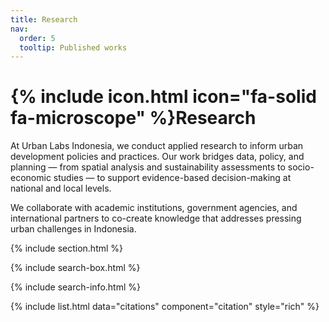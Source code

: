 ```yaml
---
title: Research
nav:
  order: 5
  tooltip: Published works
---
```


# {% include icon.html icon="fa-solid fa-microscope" %}Research

At Urban Labs Indonesia, we conduct applied research to inform urban development policies and practices. Our work bridges data, policy, and planning — from spatial analysis and sustainability assessments to socio-economic studies — to support evidence-based decision-making at national and local levels.

We collaborate with academic institutions, government agencies, and international partners to co-create knowledge that addresses pressing urban challenges in Indonesia.

{% include section.html %}

{% include search-box.html %}

{% include search-info.html %}

{% include list.html data="citations" component="citation" style="rich" %}
